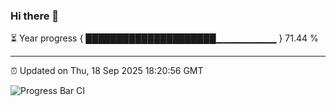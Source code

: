 ### Hi there 👋

⏳ Year progress { █████████████████████▁▁▁▁▁▁▁▁▁ } 71.44 %

---

⏰ Updated on Thu, 18 Sep 2025 18:20:56 GMT

![Progress Bar CI](https://github.com/liununu/liununu/workflows/Progress%20Bar%20CI/badge.svg)

